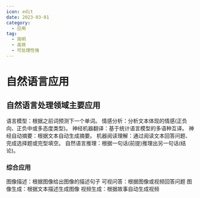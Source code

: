 ```yaml
---
icon: edit
date: 2023-03-01
category:
  - 应用
tag:
  - 简明
  - 高效
  - 可处理性强
---
```


# 自然语言应用

## 自然语言处理领域主要应用

语言模型：根据之前词预测下一个单词。
情感分析：分析文本体现的情感(正负向、正负中或多态度类型)。
神经机器翻译：基于统计语言模型的多语种互译。
神经自动摘要：根据文本自动生成摘要。
机器阅读理解：通过阅读文本回答问题、完成选择题或完型填空。
自然语言推理：根据一句话(前提)推理出另一句话(结论)。

### 综合应用

图像描述：根据图像给出图像的描述句子
可视问答：根据图像或视频回答问题
图像生成：根据文本描述生成图像
视频生成：根据故事自动生成视频